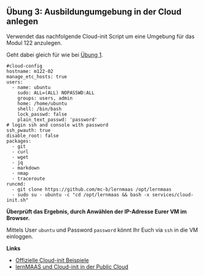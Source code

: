 Übung 3: Ausbildungumgebung in der Cloud anlegen
------------------------------------------------

Verwendet das nachfolgende Cloud-init Script um eine Umgebung für das Modul 122 anzulegen.

Geht dabei gleich für wie bei [Übung 1](cloud-iac.md).


    #cloud-config
    hostname: m122-02
    manage_etc_hosts: true
    users:
      - name: ubuntu
        sudo: ALL=(ALL) NOPASSWD:ALL
        groups: users, admin
        home: /home/ubuntu
        shell: /bin/bash
        lock_passwd: false
        plain_text_passwd: 'password'        
    # login ssh and console with password
    ssh_pwauth: true
    disable_root: false  
    packages:
      - git 
      - curl 
      - wget
      - jq
      - markdown
      - nmap
      - traceroute
    runcmd:
      - git clone https://github.com/mc-b/lernmaas /opt/lernmaas
      - sudo su - ubuntu -c "cd /opt/lernmaas && bash -x services/cloud-init.sh"

**Überprüft das Ergebnis, durch Anwählen der IP-Adresse Eurer VM im Browser.**

Mittels User `ubuntu` und Password `password` könnt Ihr Euch via `ssh` in die VM einloggen.

**Links**

* [Offizielle Cloud-init Beispiele](https://cloudinit.readthedocs.io/en/latest/topics/examples.html)
* [lernMAAS und Cloud-init in der Public Cloud](https://github.com/mc-b/lernmaas/tree/master/doc/Cloud)